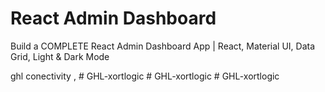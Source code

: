 # React Admin Dashboard

Build a COMPLETE React Admin Dashboard App | React, Material UI, Data Grid, Light & Dark Mode

ghl conectivity , 
#   G H L - x o r t l o g i c 
 
 #   G H L - x o r t l o g i c 
 
 #   G H L - x o r t l o g i c 
 
 
